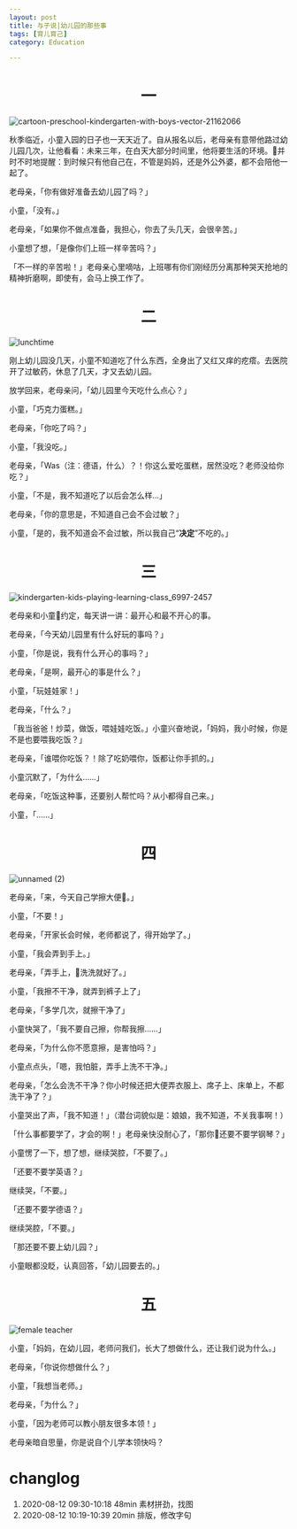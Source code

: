 ```yaml
---
layout: post
title: 与子说|幼儿园的那些事
tags: [育儿育己]
category: Education

---
```

# <center> 一

![cartoon-preschool-kindergarten-with-boys-vector-21162066](https://user-images.githubusercontent.com/23351109/89967069-205cca80-dc83-11ea-9003-5966cda8ef37.jpg)

秋季临近，小童入园的日子也一天天近了。自从报名以后，老母亲有意带他路过幼儿园几次，让他看看：未来三年，在白天大部分时间里，他将要生活的环境。并时不时地提醒：到时候只有他自己在，不管是妈妈，还是外公外婆，都不会陪他一起了。

老母亲，「你有做好准备去幼儿园了吗？」

小童，「没有。」

老母亲，「如果你不做点准备，我担心，你去了头几天，会很辛苦。」

小童想了想，「是像你们上班一样辛苦吗？」

「不一样的辛苦啦！」老母亲心里嘀咕，上班哪有你们刚经历分离那种哭天抢地的精神折磨啊，即使有，会马上换工作了。


# <center> 二

![lunchtime](https://user-images.githubusercontent.com/23351109/89967204-7467af00-dc83-11ea-85dd-70843511dadf.jpg)

刚上幼儿园没几天，小童不知道吃了什么东西，全身出了又红又痒的疙瘩。去医院开了过敏药，休息了几天，才又去幼儿园。

放学回来，老母亲问，「幼儿园里今天吃什么点心？」

小童，「巧克力蛋糕。」

老母亲，「你吃了吗？」

小童，「我没吃。」

老母亲，「Was（注：德语，什么）？！你这么爱吃蛋糕，居然没吃？老师没给你吃？」

小童，「不是，我不知道吃了以后会怎么样...」

老母亲，「你的意思是，不知道自己会不会过敏？」

小童，「是的，我不知道会不会过敏，所以我自己“**决定**”不吃的。」

# <center> 三

![kindergarten-kids-playing-learning-class_6997-2457](https://user-images.githubusercontent.com/23351109/89967167-5b5efe00-dc83-11ea-8d1c-3390086bdaa3.jpg)

老母亲和小童约定，每天讲一讲：最开心和最不开心的事。

老母亲，「今天幼儿园里有什么好玩的事吗？」

小童，「你是说，我有什么开心的事吗？」

老母亲，「是啊，最开心的事是什么？」

小童，「玩娃娃家！」

老母亲，「什么？」

「我当爸爸！炒菜，做饭，喂娃娃吃饭。」小童兴奋地说，「妈妈，我小时候，你是不是也要喂我吃饭？」

老母亲，「谁喂你吃饭？！除了吃奶喂你，饭都让你手抓的。」

小童沉默了，「为什么……」

老母亲，「吃饭这种事，还要别人帮忙吗？从小都得自己来。」

小童，「……」

# <center> 四

![unnamed (2)](https://user-images.githubusercontent.com/23351109/89967581-70885c80-dc84-11ea-9bec-fd7def652fa4.jpg)

老母亲，「来，今天自己学擦大便💩。」

小童，「不要！」

老母亲，「开家长会时候，老师都说了，得开始学了。」

小童，「我会弄到手上。」

老母亲，「弄手上，洗洗就好了。」

小童，「我擦不干净，就弄到裤子上了」

老母亲，「多学几次，就擦干净了」

小童快哭了，「我不要自己擦，你帮我擦……」

老母亲，「为什么你不愿意擦，是害怕吗？」

小童点点头，「嗯，我怕脏，弄手上洗不干净。」

老母亲，「怎么会洗不干净？你小时候还把大便弄衣服上、席子上、床单上，不都洗干净了？」

小童哭出了声，「我不知道！」（潜台词貌似是：娘娘，我不知道，不关我事啊！）

「什么事都要学了，才会的啊！」老母亲快没耐心了，「那你还要不要学钢琴？」

小童愣了一下，想了想，继续哭腔，「不要了。」

「还要不要学英语？」

继续哭，「不要。」

「还要不要学德语？」

继续哭腔，「不要。」

「那还要不要上幼儿园？」

小童眼都没眨，认真回答，「幼儿园要去的。」

# <center> 五
![female teacher](https://user-images.githubusercontent.com/23351109/89967793-ec82a480-dc84-11ea-9e36-8807cb46af19.jpg)

小童，「妈妈，在幼儿园，老师问我们，长大了想做什么，还让我们说为什么。」

老母亲，「你说你想做什么？」

小童，「我想当老师。」

老母亲，「为什么？」

小童，「因为老师可以教小朋友很多本领！」

老母亲暗自思量，你是说自个儿学本领快吗？




# changlog
1. 2020-08-12 09:30-10:18 48min 素材拼劲，找图
2. 2020-08-12 10:19-10:39 20min 排版，修改字句
